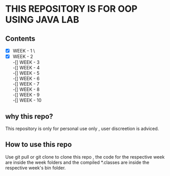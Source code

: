 # THIS REPOSITORY IS FOR OOP USING JAVA LAB

## Contents

-[x] WEEK - 1 \
-[x] WEEK - 2 \
-[] WEEK - 3 \
-[] WEEK - 4\
-[] WEEK - 5\
-[] WEEK - 6\
-[] WEEK - 7\
-[] WEEK - 8\
-[] WEEK - 9\
-[] WEEK - 10

## why this repo?

This repository is only for personal use only , user discreetion is adviced.

## How to use this repo

Use git pull or git clone to clone this repo , the code for the respective week are inside the week folders and the compiled \*.classes are inside the respective week's bin folder.
